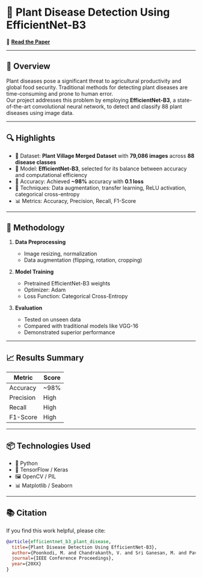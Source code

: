 # 🌿 Plant Disease Detection Using EfficientNet-B3


📄 **[Read the Paper](https://drive.google.com/file/d/11-1mlRm4SEzKsaqvpcC4QaFlTMcRbjRa/view?usp=share_link)**

---

## 📌 Overview

Plant diseases pose a significant threat to agricultural productivity and global food security. Traditional methods for detecting plant diseases are time-consuming and prone to human error.  
Our project addresses this problem by employing **EfficientNet-B3**, a state-of-the-art convolutional neural network, to detect and classify 88 plant diseases using image data.

---

## 🔍 Highlights

- 📸 Dataset: **Plant Village Merged Dataset** with **79,086 images** across **88 disease classes**
- 🔬 Model: **EfficientNet-B3**, selected for its balance between accuracy and computational efficiency
- 🎯 Accuracy: Achieved **~98%** accuracy with **0.1 loss**
- 🧪 Techniques: Data augmentation, transfer learning, ReLU activation, categorical cross-entropy
- 📊 Metrics: Accuracy, Precision, Recall, F1-Score

---

## 🧠 Methodology

1. **Data Preprocessing**
   - Image resizing, normalization
   - Data augmentation (flipping, rotation, cropping)

2. **Model Training**
   - Pretrained EfficientNet-B3 weights
   - Optimizer: Adam
   - Loss Function: Categorical Cross-Entropy

3. **Evaluation**
   - Tested on unseen data
   - Compared with traditional models like VGG-16
   - Demonstrated superior performance

---

## 📈 Results Summary

| Metric       | Score  |
|--------------|--------|
| Accuracy     | ~98%   |
| Precision    | High   |
| Recall       | High   |
| F1-Score     | High   |

---

## 📦 Technologies Used

- 🐍 Python
- 🧠 TensorFlow / Keras
- 🖼️ OpenCV / PIL
- 📊 Matplotlib / Seaborn

---

## 📚 Citation

If you find this work helpful, please cite:

```bibtex
@article{efficientnet_b3_plant_disease,
  title={Plant Disease Detection Using EfficientNet-B3},
  author={Poonkodi, M. and Chandrakanth, V. and Sri Ganesan, M. and Pavan Krishna, O.},
  journal={IEEE Conference Proceedings},
  year={20XX}
}
